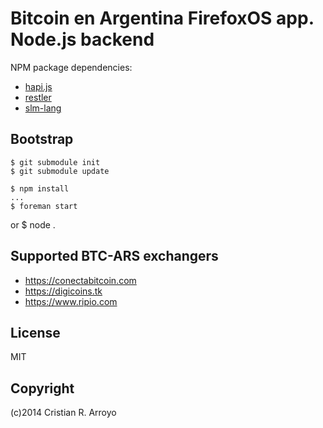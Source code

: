 # Bitcoin en Argentina FirefoxOS app. Node.js backend

NPM package dependencies:

* [hapi.js][hapi]
* [restler][rest]
* [slm-lang][slml]

## Bootstrap

    $ git submodule init
    $ git submodule update

    $ npm install
    ...
    $ foreman start
or
    $ node .

## Supported BTC-ARS exchangers

* https://conectabitcoin.com
* https://digicoins.tk
* https://www.ripio.com

## License

MIT

## Copyright

(c)2014 Cristian R. Arroyo

[hapi]: http://hapijs.com/
[rest]: https://github.com/danwrong/restler
[slml]: https://github.com/slm-lang/slm
